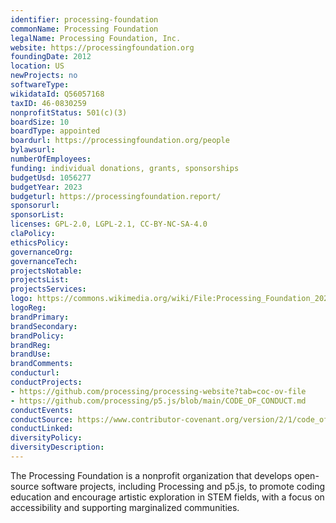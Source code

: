 ```yaml
---
identifier: processing-foundation
commonName: Processing Foundation
legalName: Processing Foundation, Inc.
website: https://processingfoundation.org
foundingDate: 2012
location: US
newProjects: no
softwareType: 
wikidataId: Q56057168
taxID: 46-0830259
nonprofitStatus: 501(c)(3)
boardSize: 10
boardType: appointed
boardurl: https://processingfoundation.org/people
bylawsurl: 
numberOfEmployees: 
funding: individual donations, grants, sponsorships
budgetUsd: 1056277
budgetYear: 2023
budgeturl: https://processingfoundation.report/
sponsorurl: 
sponsorList: 
licenses: GPL-2.0, LGPL-2.1, CC-BY-NC-SA-4.0
claPolicy: 
ethicsPolicy:
governanceOrg: 
governanceTech: 
projectsNotable: 
projectsList: 
projectsServices: 
logo: https://commons.wikimedia.org/wiki/File:Processing_Foundation_2021_logo.svg
logoReg: 
brandPrimary: 
brandSecondary: 
brandPolicy: 
brandReg: 
brandUse: 
brandComments: 
conducturl: 
conductProjects:
- https://github.com/processing/processing-website?tab=coc-ov-file
- https://github.com/processing/p5.js/blob/main/CODE_OF_CONDUCT.md
conductEvents:
conductSource: https://www.contributor-covenant.org/version/2/1/code_of_conduct/
conductLinked: 
diversityPolicy: 
diversityDescription: 
---
```


The Processing Foundation is a nonprofit organization that develops open-source software projects, including Processing and p5.js, to promote coding education and encourage artistic exploration in STEM fields, with a focus on accessibility and supporting marginalized communities.